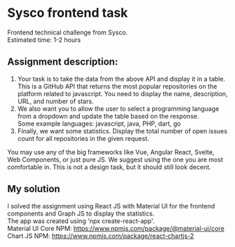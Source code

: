 # Sysco frontend task

Frontend technical challenge from Sysco.  
Estimated time: 1-2 hours

## Assignment description:

1. Your task is to take the data from the above API and display it in a table. This is a GitHub API that returns the most popular repositories on the platform related to javascript. You need to display the name, description, URL, and number of stars.
2. We also want you to allow the user to select a programming language from a dropdown and update the table based on the response.  
   Some example languages: javascript, java, PHP, dart, go
3. Finally, we want some statistics. Display the total number of open issues count for all repositories in the given request.

You may use any of the big frameworks like Vue, Angular React, Svelte, Web Components, or just pure JS. We suggest using the one you are most comfortable in. This is not a design task, but it should still look decent.

## My solution

I solved the assignment using React JS with Material UI for the frontend components and Graph JS to display the statistics.  
The app was created using 'npx create-react-app'.  
Material UI Core NPM: https://www.npmjs.com/package/@material-ui/core  
Chart JS NPM: https://www.npmjs.com/package/react-chartjs-2
